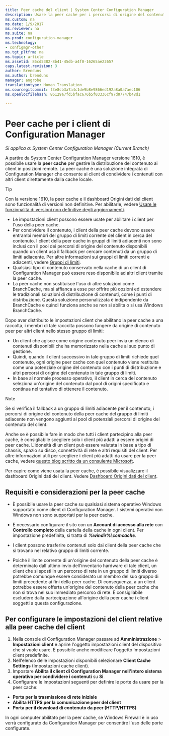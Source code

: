 ```yaml
---
title: Peer cache del client | System Center Configuration Manager
description: Usare la peer cache per i percorsi di origine del contenuto del client quando si distribuiscono contenuti con System Center Configuration Manager.
ms.custom: na
ms.date: 1/9/2017
ms.reviewer: na
ms.suite: na
ms.prod: configuration-manager
ms.technology:
- configmgr-other
ms.tgt_pltfrm: na
ms.topic: article
ms.assetid: 86cd5382-8b41-45db-a4f0-16265ae22657
caps.latest.revision: 3
author: Brenduns
ms.author: brenduns
manager: angrobe
translationtype: Human Translation
ms.sourcegitcommit: f3e8cb3a7a4c1de9b8e9866ed192a8a0a7aec106
ms.openlocfilehash: 86129a7fd5bfac676b5f03336cf97d07747b48d1

---
```

# <a name="peer-cache-for-configuration-manager-clients"></a>Peer cache per i client di Configuration Manager

*Si applica a: System Center Configuration Manager (Current Branch)*

A partire da System Center Configuration Manager versione 1610, è possibile usare la **peer cache** per gestire la distribuzione del contenuto ai client in posizioni remote. La peer cache è una soluzione integrata di Configuration Manager che consente ai client di condividere i contenuti con altri client direttamente dalla cache locale.   

> [!TIP]  
> Con la versione 1610, la peer cache e il dashboard Origini dati del client sono funzionalità di versioni non definitive. Per abilitarle, vedere [Usare le funzionalità di versioni non definitive degli aggiornamenti](/sccm/core/servers/manage/install-in-console-updates#bkmk_prerelease).

 -  Le impostazioni client possono essere usate per abilitare i client per l'uso della peer cache.
 -  Per condividere il contenuto, i client della peer cache devono essere entrambi membri del gruppo di limiti corrente del client in cerca del contenuto. I client della peer cache in gruppi di limiti adiacenti non sono inclusi con il pool dei percorsi di origine del contenuto disponibili quando un client usa il fallback per cercare contenuti da un gruppo di limiti adiacente. Per altre informazioni sui gruppi di limiti correnti e adiacenti, vedere [Gruppi di limiti](/sccm/core/servers/deploy/configure/define-site-boundaries-and-boundary-groups##a-namebkmkboundarygroupsa-boundary-groups).
 -  Qualsiasi tipo di contenuto conservato nella cache di un client di Configuration Manager può essere reso disponibile ad altri client tramite la peer cache.
 -  La peer cache non sostituisce l'uso di altre soluzioni come BranchCache, ma si affianca a esse per offrire più opzioni ed estendere le tradizionali soluzioni di distribuzione di contenuti, come i punti di distribuzione. Questa soluzione personalizzata è indipendente da BranchCache e quindi funziona anche se non si abilita o si usa Windows BranchCache.

Dopo aver distribuito le impostazioni client che abilitano la peer cache a una raccolta, i membri di tale raccolta possono fungere da origine di contenuto peer per altri client nello stesso gruppo di limiti:
 -  Un client che agisce come origine contenuto peer invia un elenco di contenuti disponibili che ha memorizzato nella cache al suo punto di gestione.
 -  Quindi, quando il client successivo in tale gruppo di limiti richiede quel contenuto, ogni origine peer cache con quel contenuto viene restituita come una potenziale origine del contenuto con i punti di distribuzione e altri percorsi di origine del contenuto in tale gruppo di limiti.
 -  In base al normale processo operativo, il client in cerca del contenuto seleziona un'origine del contenuto dal pool di origini specificato e continua nel tentativo di ottenere il contenuto.

> [!NOTE]
> Se si verifica il fallback a un gruppo di limiti adiacente per il contenuto, i percorsi di origine del contenuto della peer cache del gruppo di limiti adiacente non vengono aggiunti al pool di potenziali percorsi di origine del contenuto del client.  

Anche se è possibile fare in modo che tutti i client partecipino alla peer cache, è consigliabile scegliere solo i client più adatti a essere origini di peer cache.  L'idoneità di un client può essere valutata in base a tipo di chassis, spazio su disco, connettività di rete e altri requisiti del client. Per altre informazioni utili per scegliere i client più adatti da usare per la peer cache, vedere [questo blog scritto da un consulente Microsoft](https://blogs.technet.microsoft.com/setprice/2016/06/29/pe-peer-cache-custom-reporting-examples/).

Per capire come viene usata la peer cache, è possibile visualizzare il dashboard Origini dati del client. Vedere [Dashboard Origini dati del client](/sccm/core/servers/deploy/configure/monitor-content-you-have-distributed#client-data-sources-dashboard).


## <a name="requirements-and-considerations-for-peer-cache"></a>Requisiti e considerazioni per la peer cache
- È possibile usare la peer cache su qualsiasi sistema operativo Windows supportato come client di Configuration Manager. I sistemi operativi non Windows non sono supportati per la peer cache.

- È necessario configurare il sito con un **Account di accesso alla rete** con **Controllo completo** della cartella della cache in ogni client. Per impostazione predefinita, si tratta di ***%windir%\ccmcache***.

- I client possono trasferire contenuti solo dai client della peer cache che si trovano nel relativo gruppo di limiti corrente.

-   Poiché il limite corrente di un'origine del contenuto della peer cache è determinato dall'ultimo invio dell'inventario hardware di tale client, un client che si sposti in un percorso di rete in un gruppo di limiti diverso potrebbe comunque essere considerato un membro del suo gruppo di limiti precedente ai fini della peer cache. Di conseguenza, a un client potrebbe essere offerta un'origine del contenuto della peer cache che non si trova nel suo immediato percorso di rete. È consigliabile escludere dalla partecipazione all'origine della peer cache i client soggetti a questa configurazione.

## <a name="to-configure-client-peer-cache-client-settings"></a>Per configurare le impostazioni del client relative alla peer cache del client
1.  Nella console di Configuration Manager passare ad **Amministrazione** > **Impostazioni client** e aprire l'oggetto impostazioni client del dispositivo che si vuole usare. È possibile anche modificare l'oggetto Impostazioni client predefinite.
2.  Nell'elenco delle impostazioni disponibili selezionare **Client Cache Settings** (Impostazioni cache client).
3.  Impostare **Abilita il client di Configuration Manager nell'intero sistema operativo per condividere i contenuti** su **Sì**.
4.  Configurare le impostazioni seguenti per definire le porte da usare per la peer cache:  
  -  **Porta per la trasmissione di rete iniziale**
  -  **Abilita HTTPS per la comunicazione peer del client**
  -  **Porta per il download di contenuto da peer (HTTP/HTTPS)**

In ogni computer abilitato per la peer cache, se Windows Firewall è in uso verrà configurato da Configuration Manager per consentire l'uso delle porte configurate.



<!--HONumber=Jan17_HO2-->


